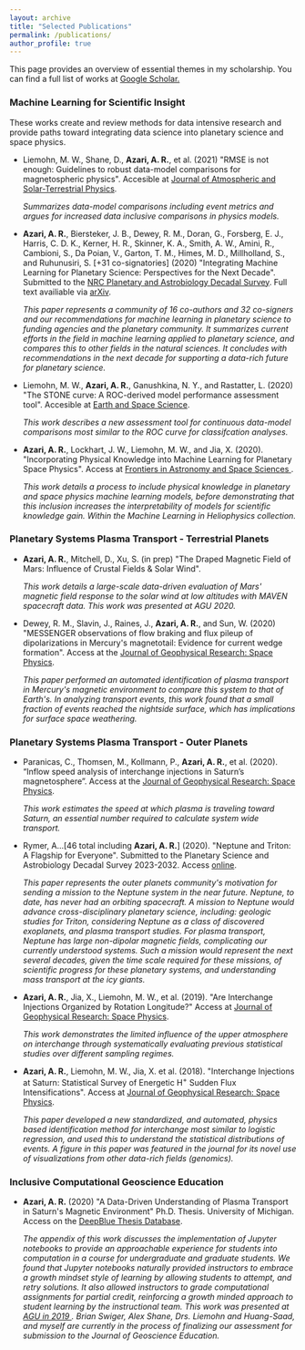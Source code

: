 ```yaml
---
layout: archive
title: "Selected Publications"
permalink: /publications/
author_profile: true
---
```

This page provides an overview of essential themes in my scholarship. You can find a full list of works at <a href="https://scholar.google.com/citations?hl=en&user=UdcGQbYAAAAJ"> Google Scholar. </a>

### Machine Learning for Scientific Insight

These works create and review methods for data intensive research and provide paths toward integrating data science into planetary science and space physics.

* Liemohn, M. W., Shane, D., **Azari, A. R.**, et al. (2021) "RMSE is not enough: Guidelines to robust data-model comparisons for magnetospheric physics". Accesible at <a href="https://www.sciencedirect.com/science/article/pii/S13646826210008576"> Journal of Atmospheric and Solar-Terrestrial Physics</a>.

  *Summarizes data-model comparisons including event metrics and argues for increased data inclusive comparisons in physics models.*

* **Azari, A. R.**, Biersteker, J. B., Dewey, R. M., Doran, G., Forsberg, E. J., Harris, C. D. K., Kerner, H. R., Skinner, K. A., Smith, A. W., Amini, R., Cambioni, S., Da Poian, V., Garton, T. M., Himes, M. D., Millholland, S., and Ruhunusiri, S. [+31 co-signatories] (2020) "Integrating Machine Learning for Planetary Science: Perspectives for the Next Decade".  Submitted to the <a href="https://www.nationalacademies.org/our-work/planetary-science-and-astrobiology-decadal-survey-2023-2032"> NRC Planetary and Astrobiology Decadal Survey</a>. Full text availiable via <a href="https://arxiv.org/abs/2007.15129">arXiv</a>. 

  *This paper represents a community of 16 co-authors and 32 co-signers and our recommendations for machine learning in planetary science to funding agencies and the planetary community. It summarizes current efforts in the field in machine learning applied to planetary science, and compares this to other fields in the natural sciences. It concludes with recommendations in the next decade for supporting a data-rich future for planetary science.* 
  
* Liemohn, M. W., **Azari, A. R.**, Ganushkina, N. Y., and Rastatter, L. (2020) "The STONE curve: A ROC-derived model performance assessment tool". Accesible at <a href="https://doi.org/10.1029/2020EA001106"> Earth and Space Science</a>.

  *This work describes a new assessment tool for continuous data-model comparisons most similar to the ROC curve for classifcation analyses.*

* **Azari, A. R.**, Lockhart, J. W., Liemohn, M. W., and Jia, X. (2020). "Incorporating Physical Knowledge into Machine Learning for Planetary Space Physics". Access at <a href="https://www.frontiersin.org/articles/10.3389/fspas.2020.00036/"> Frontiers in Astronomy and Space Sciences </a>.

  *This work details a process to include physical knowledge in planetary and space physics machine learning models, before demonstrating that this inclusion increases the interpretability of models for scientific knowledge gain. Within the Machine Learning in Heliophysics collection.*


### Planetary Systems Plasma Transport - Terrestrial Planets

* **Azari, A. R.**, Mitchell, D., Xu, S. (in prep) "The Draped Magnetic Field of Mars: Influence of Crustal Fields & Solar Wind".

  *This work details a large-scale data-driven evaluation of Mars' magnetic field response to the solar wind at low altitudes with MAVEN spacecraft data. This work was presented at AGU 2020.*

* Dewey, R. M., Slavin, J., Raines, J., **Azari, A. R.**, and Sun, W. (2020) "MESSENGER observations of flow braking and flux pileup of dipolarizations in Mercury's magnetotail: Evidence for current wedge formation". Access at the <a href="https://doi.org/10.1029/2020JA028112"> Journal of Geophysical Research: Space Physics</a>.

  *This paper performed an automated identification of plasma transport in Mercury's magnetic environment to compare this system to that of Earth's. In analyzing transport events, this work found that a small fraction of events reached the nightside surface, which has implications for surface space weathering.*

### Planetary Systems Plasma Transport - Outer Planets

* Paranicas, C., Thomsen, M., Kollmann, P., **Azari, A. R.**, et al. (2020). “Inflow speed analysis of interchange injections in Saturn’s magnetosphere”. Access at the <a href="https://doi.org/10.1029/2020JA028299"> Journal of Geophysical Research: Space Physics</a>.

  *This work estimates the speed at which plasma is traveling toward Saturn, an essential number required to calculate system wide transport.*
  
* Rymer, A...[46 total including **Azari, A. R.**] (2020). "Neptune and Triton: A Flagship for Everyone". Submitted to the Planetary Science and Astrobiology Decadal Survey 2023-2032. Access <a href="http://surveygizmoresponseuploads.s3.amazonaws.com/fileuploads/623127/5489366/244-8cff7749d82bbc790f1cc58b9a047995_RymerAbigailM.pdf"> online</a>.

  *This paper represents the outer planets community's motivation for sending a mission to the Neptune system in the near future. Neptune, to date, has never had an orbiting spacecraft. A mission to Neptune would advance cross-disciplinary planetary science, including: geologic studies for Triton, considering Neptune as a class of discovered exoplanets, and plasma transport studies. For plasma transport, Neptune has large non-dipolar magnetic fields, complicating our currently understood systems. Such a mission would represent the next several decades, given the time scale required for these missions, of scientific progress for these  planetary systems, and understanding mass transport at the icy giants.*

* **Azari, A. R.**,  Jia, X., Liemohn, M. W., et al. (2019). "Are Interchange Injections Organized by Rotation Longitude?" Access at <a href="https://doi.org/10.1029/2018JA026196"> Journal of Geophysical Research: Space Physics</a>.

  *This work demonstrates the limited influence of the upper atmosphere on interchange through systematically evaluating previous statistical studies over different sampling regimes.*

* **Azari, A. R.**, Liemohn, M. W., Jia, X. et al. (2018). "Interchange Injections at Saturn: Statistical Survey of Energetic   H$^{+}$ Sudden Flux Intensifications". Access at <a href="https://doi.org/10.1029/2018JA025391"> Journal of Geophysical Research: Space Physics</a>.

  *This paper developed a new standardized, and automated, physics based identification method for interchange most similar to logistic regression, and used this to understand the statistical distributions of events. A figure in this paper was featured in the journal for its novel use of visualizations from other data-rich fields (genomics).*


### Inclusive Computational Geoscience Education

* **Azari, A. R.** (2020) "A Data-Driven Understanding of Plasma Transport in Saturn's Magnetic Environment" Ph.D. Thesis. University of Michigan. Access on the <a href="https://deepblue.lib.umich.edu/handle/2027.42/155251"> DeepBlue Thesis Database</a>.

  *The appendix of this work discusses the implementation of Jupyter notebooks to provide an approachable experience for students into computation in a course for undergraduate and graduate students. We found that Jupyter notebooks naturally provided instructors to embrace a growth mindset style of learning by allowing students to attempt, and retry solutions. It also allowed instructors to grade computational assignments for partial credit, reinforcing a growth minded approach to student learning by the instructional team. This work was presented at <a href="https://figshare.com/articles/Jupiter_with_Jupyter/11691783AGU"> AGU in 2019 </a>. Brian Swiger, Alex Shane, Drs. Liemohn and Huang-Saad, and myself are currently in the process of finalizing our assessment for submission to the Journal of Geoscience Education.*

<!-- ## Computational Resources:  ---> 


<!-- {% if author.googlescholar %}
  You can also find my articles on <u><a href="{{author.googlescholar}}">my Google Scholar profile</a>.</u>
{% endif %} ---> 

<!-- {% include base_path %} ---> 

<!-- {% for post in site.publications reversed %}
  {% include archive-single.html %}
{% endfor %} ---> 
